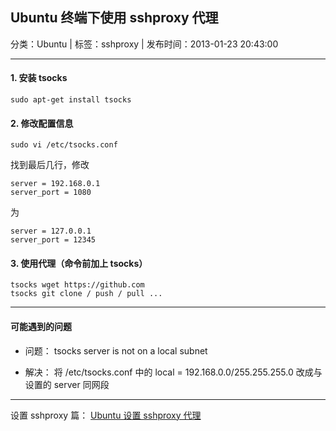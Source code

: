 ## Ubuntu 终端下使用 sshproxy 代理

分类：Ubuntu | 标签：sshproxy | 发布时间：2013-01-23 20:43:00

___

#### 1. 安装 tsocks

	sudo apt-get install tsocks
	
#### 2. 修改配置信息

	sudo vi /etc/tsocks.conf
	
找到最后几行，修改
	
	server = 192.168.0.1
	server_port = 1080

为

	server = 127.0.0.1
	server_port = 12345
	
#### 3. 使用代理（命令前加上 tsocks）

	tsocks wget https://github.com
	tsocks git clone / push / pull ...

___

#### 可能遇到的问题

* 问题：
tsocks server is not on a local subnet

* 解决：
将 /etc/tsocks.conf 中的 local = 192.168.0.0/255.255.255.0 改成与设置的 server 同网段
	
___
	
设置 sshproxy 篇：
[Ubuntu 设置 sshproxy 代理](/2012/10/24/ubuntu_sshproxy)

